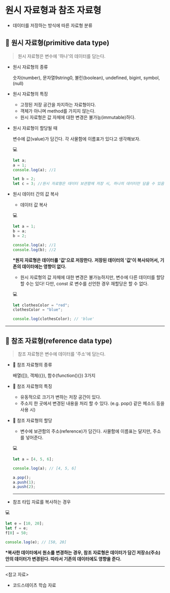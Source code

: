 # 원시 자료형과 참조 자료형

- 데이터를 저장하는 방식에 따른 자료형 분류

## 📌 원시 자료형(primitive data type)

> 원시 자료형은 변수에 '하나'의 데이터를 담는다.

- 원시 자료형의 종류

  숫자(number), 문자열9string0, 불린(boolean), undefined, bigint, symbol, (null)

- 원시 자료형의 특징

  - 고정된 저장 공간을 차지하는 자료형이다.
  - 객체가 아니며 method를 가지지 않는다.
  - 원시 자료형은 값 자체에 대한 변경은 불가능(immutable)하다.

- 원시 자료형이 할당될 때

  변수에 값(value)가 담긴다. 각 사물함에 이름표가 있다고 생각해보자.

  💻 
  ```js
  let a;
  a = 1;
  console.log(a); //1

  let b = 2;
  let c = 3; //원시 자료형은 데이터 보관함에 저장 시, 하나의 데이터만 담을 수 있음.
  ```

- 원시 데이터 간의 값 복사

  - 데이터 값 복사
 
  💻 
  ```js
  let a = 1;
  b = a;
  b = 2;

  console.log(a); //1
  console.log(b); //2
  ```

  **\*원지 자료형은 데이터를 '값'으로 저장한다.**
  **저장된 데이터의 '값'이 복사되어서, 기존의 데이터에는 영향이 없다.**

  - 원시 자료형의 값 자체에 대한 변경은 불가능하지만, 변수에 다른 데이터를 할당할 수는 있다! 다만, const 로 변수를 선언한 경우 재할당은 할 수 없다.
  
  💻 
  ```js
  let clothesColor = "red";
  clothesColor = "blue";

  console.log(clothesColor); // 'blue'
  ```

---

## 📌 참조 자료형(reference data type)

> 참조 자료형은 변수에 데이터를 '주소'에 담는다.

- 🧩 참조 자료형의 종류

  배열([]), 객체({}), 함수(function(){}) 3가지

- 🧩 참조 자료형의 특징

  - 유동적으로 크기가 변하는 저장 공간이 있다.
  - 주소지 한 곳에서 변경된 내용을 처리 할 수 있다. (e.g. pop() 같은 메소드 등을 사용 시)

- 🧩 참조 자료형의 할당

  * 변수에 보관함의 주소(reference)가 담긴다. 사물함에 이름표는 달지만, 주소를 넣어준다.

  💻 
  ```js
  let a = [4, 5, 6];

  console.log(a); // [4, 5, 6]

  a.pop();
  a.push(1);
  a.push(2);
  ```

  ***

 * 참조 타입 자료를 복사하는 경우

  💻 
  ```js
  let e = [10, 20];
  let f = e;
  f[0] = 50;

  console.log(e); // [50, 20]
  ```

  **\*복사한 데이터에서 원소를 변경하는 경우,
  참조 자료형은 데이터가 담긴 저장소(주소) 안의 데이터가 변경된다. 따라서 기존의 데이터에도 영향을 준다.**

---
<참고 자료>
* 코드스테이츠 학습 자료






